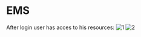 # EMS

After login user has acces to his resources:
![1](https://github.com/user-attachments/assets/e0022504-1bcf-4976-b920-f74da9e8a5ce)
![2](https://github.com/user-attachments/assets/b3575cc4-195c-455f-a145-2ee413e36b29)
